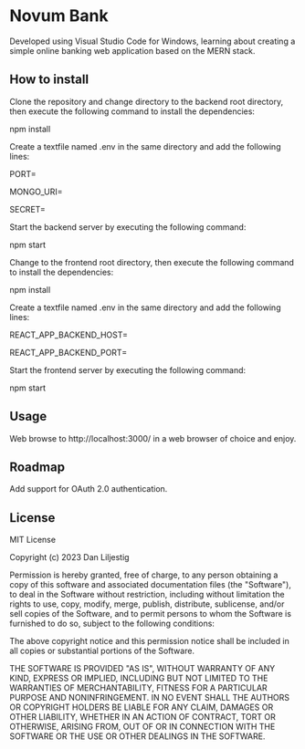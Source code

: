 # Novum Bank
Developed using Visual Studio Code for Windows, learning about creating a simple online banking web application based on the MERN stack.
## How to install
Clone the repository and change directory to the backend root directory, then execute the following command to install the dependencies:

npm install

Create a textfile named .env in the same directory and add the following lines:

PORT=<port>

MONGO_URI=<MongoDB connection string>

SECRET=<JWT signing secret>

Start the backend server by executing the following command:

npm start

Change to the frontend root directory, then execute the following command to install the dependencies:

npm install

Create a textfile named .env in the same directory and add the following lines:

REACT_APP_BACKEND_HOST=<backend-hostname>

REACT_APP_BACKEND_PORT=<backend-port>

Start the frontend server by executing the following command:

npm start

## Usage
Web browse to http://localhost:3000/ in a web browser of choice and enjoy.
## Roadmap
Add support for OAuth 2.0 authentication.
## License
MIT License

Copyright (c) 2023 Dan Liljestig

Permission is hereby granted, free of charge, to any person obtaining a copy
of this software and associated documentation files (the "Software"), to deal
in the Software without restriction, including without limitation the rights
to use, copy, modify, merge, publish, distribute, sublicense, and/or sell
copies of the Software, and to permit persons to whom the Software is
furnished to do so, subject to the following conditions:

The above copyright notice and this permission notice shall be included in all
copies or substantial portions of the Software.

THE SOFTWARE IS PROVIDED "AS IS", WITHOUT WARRANTY OF ANY KIND, EXPRESS OR
IMPLIED, INCLUDING BUT NOT LIMITED TO THE WARRANTIES OF MERCHANTABILITY,
FITNESS FOR A PARTICULAR PURPOSE AND NONINFRINGEMENT. IN NO EVENT SHALL THE
AUTHORS OR COPYRIGHT HOLDERS BE LIABLE FOR ANY CLAIM, DAMAGES OR OTHER
LIABILITY, WHETHER IN AN ACTION OF CONTRACT, TORT OR OTHERWISE, ARISING FROM,
OUT OF OR IN CONNECTION WITH THE SOFTWARE OR THE USE OR OTHER DEALINGS IN THE
SOFTWARE.